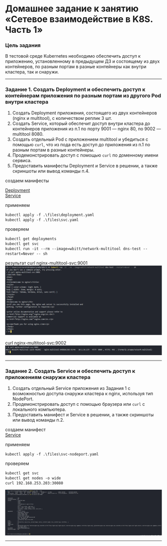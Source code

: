 # Домашнее задание к занятию «Сетевое взаимодействие в K8S. Часть 1»

### Цель задания

В тестовой среде Kubernetes необходимо обеспечить доступ к приложению, установленному в предыдущем ДЗ и состоящему из двух контейнеров, по разным портам в разные контейнеры как внутри кластера, так и снаружи.

------


### Задание 1. Создать Deployment и обеспечить доступ к контейнерам приложения по разным портам из другого Pod внутри кластера

1. Создать Deployment приложения, состоящего из двух контейнеров (nginx и multitool), с количеством реплик 3 шт.
2. Создать Service, который обеспечит доступ внутри кластера до контейнеров приложения из п.1 по порту 9001 — nginx 80, по 9002 — multitool 8080.
3. Создать отдельный Pod с приложением multitool и убедиться с помощью `curl`, что из пода есть доступ до приложения из п.1 по разным портам в разные контейнеры.
4. Продемонстрировать доступ с помощью `curl` по доменному имени сервиса.
5. Предоставить манифесты Deployment и Service в решении, а также скриншоты или вывод команды п.4.


создаем манифесты	

[Deployment](./files/deployment.yaml)	
[Service](./files/svc.yaml)	


применяем	
```
kubectl apply -f .\files\deployment.yaml	
kubectl apply -f .\files\svc.yaml	
```

проверяем
```
kubectl get deployments
kubectl get svc
kubectl run -it --rm --image=wbitt/network-multitool dns-test --restart=Never -- sh	
```

результат
curl nginx-multitool-svc:9001	
![результат](./images/1-1.png)		

curl nginx-multitool-svc:9002		
![результат](./images/1-2.png)		



------

### Задание 2. Создать Service и обеспечить доступ к приложениям снаружи кластера

1. Создать отдельный Service приложения из Задания 1 с возможностью доступа снаружи кластера к nginx, используя тип NodePort.
2. Продемонстрировать доступ с помощью браузера или `curl` с локального компьютера.
3. Предоставить манифест и Service в решении, а также скриншоты или вывод команды п.2.

создаем манифест	
[Service](./files/svc-nodeport.yaml)	

применяем	
```
kubectl apply -f .\files\svc-nodeport.yaml	
```

проверяем	
```
kubectl get svc	
kubectl get nodes -o wide	
curl 192.168.253.203:30080	
```

![результат](./images/2-1.png)	



------


